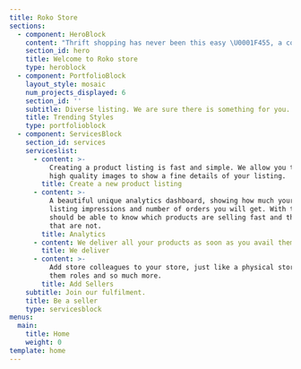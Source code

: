 ```yaml
---
title: Roko Store
sections:
  - component: HeroBlock
    content: "Thrift shopping has never been this easy \U0001F455, a couple of clicks and you make an order ⚡️. From \\*grails\\* to \\*hype\\* listings all from store you love and trust."
    section_id: hero
    title: Welcome to Roko store
    type: heroblock
  - component: PortfolioBlock
    layout_style: mosaic
    num_projects_displayed: 6
    section_id: ''
    subtitle: Diverse listing. We are sure there is something for you.
    title: Trending Styles
    type: portfolioblock
  - component: ServicesBlock
    section_id: services
    serviceslist:
      - content: >-
          Creating a product listing is fast and simple. We allow you to upload
          high quality images to show a fine details of your listing.
        title: Create a new product listing
      - content: >-
          A beautiful unique analytics dashboard, showing how much your MRR,
          listing impressions and number of orders you will get. With this you
          should be able to know which products are selling fast and the ones
          that are not.
        title: Analytics
      - content: We deliver all your products as soon as you avail them to us.
        title: We deliver
      - content: >-
          Add store colleagues to your store, just like a physical store. Assign
          them roles and so much more.
        title: Add Sellers
    subtitle: Join our fulfilment.
    title: Be a seller
    type: servicesblock
menus:
  main:
    title: Home
    weight: 0
template: home
---
```


